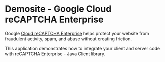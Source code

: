 # Demosite - Google Cloud reCAPTCHA Enterprise

Google [Cloud reCAPTCHA Enterprise](https://cloud.google.com/recaptcha-enterprise) helps protect your website from fraudulent activity, spam, and abuse without creating friction.

This application demonstrates how to integrate your client and server code with reCAPTCHA Enterprise - Java Client library.

